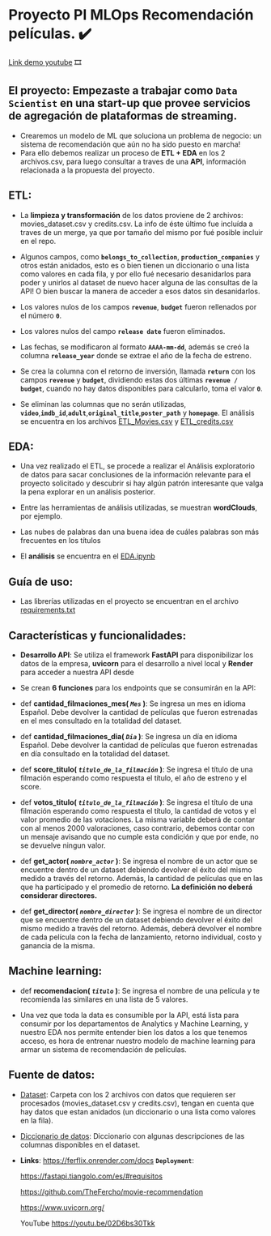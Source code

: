

# **Proyecto PI MLOps Recomendación películas.** :heavy_check_mark:

[Link demo youtube](https://youtu.be/02D6bs30Tkk) 🎞️


## **El proyecto:** Empezaste a trabajar como **`Data Scientist`** en una start-up que provee servicios de agregación de plataformas de streaming.
- Crearemos un modelo de ML que soluciona un problema de negocio: un sistema de recomendación que aún no ha sido puesto en marcha! 
- Para ello debemos realizar un proceso de **ETL + EDA** en los 2 archivos.csv, para luego consultar a traves de una **API**, información relacionada a la propuesta del proyecto.


## **ETL**:

- La **limpieza y transformación** de los datos proviene de 2 archivos: movies_dataset.csv y credits.csv. La info de éste último fue incluída a traves de un merge, ya que por tamaño del mismo por fué posible incluir en el repo.

- Algunos campos, como **`belongs_to_collection`**, **`production_companies`** y otros están anidados, esto es o bien tienen un diccionario o una lista como valores en cada fila, y por ello fué necesario desanidarlos para poder  y unirlos al dataset de nuevo hacer alguna de las consultas de la API! O bien buscar la manera de acceder a esos datos sin desanidarlos.

- Los valores nulos de los campos **`revenue`**, **`budget`** fueron rellenados por el número **`0`**.
    
- Los valores nulos del campo **`release date`** fueron eliminados.

- Las fechas, se modificaron al formato **`AAAA-mm-dd`**, además se creó la columna **`release_year`** donde se extrae el año de la fecha de estreno.

- Se crea la columna con el retorno de inversión, llamada **`return`** con los campos **`revenue`** y **`budget`**, dividiendo estas dos últimas **`revenue / budget`**, cuando no hay datos disponibles para calcularlo, toma el valor **`0`**.

- Se eliminan las columnas que no serán utilizadas, **`video`**,**`imdb_id`**,**`adult`**,**`original_title`**,**`poster_path`** y **`homepage`**.
El análisis se encuentra en los archivos [ETL_Movies.csv](https://github.com/TheFercho/movie-recommendation/blob/master/ipynb/ETL_Movies.ipynb) y [ETL_credits.csv](https://github.com/TheFercho/movie-recommendation/blob/master/ipynb/ETL_credits.ipynb)   

## **EDA**:

- Una vez realizado el ETL, se procede a realizar el Análisis exploratorio de datos para sacar conclusiones de la información relevante para el proyecto solicitado y descubrir si hay algún patrón interesante que valga la pena explorar en un análisis posterior. 
- Entre las herramientas de análisis utilizadas, se muestran **wordClouds**, por ejemplo.
- Las nubes de palabras dan una buena idea de cuáles palabras son más frecuentes en los títulos
     
- El **análisis** se encuentra en el [EDA.ipynb](https://github.com/TheFercho/movie-recommendation/blob/master/EDA.ipynb)



## **Guía de uso**:
- Las librerías utilizadas en el proyecto se encuentran en el archivo [requirements.txt](https://github.com/TheFercho/movie-recommendation/blob/master/requirements.txt)


## **Características y funcionalidades**: 

- **Desarrollo API**:   Se utiliza el framework **FastAPI** para disponibilizar los datos de la empresa, **uvicorn** para el desarrollo a nivel local y **Render** para acceder a nuestra API desde 

- Se crean **6 funciones** para los endpoints que se consumirán en la API:
  
- def **cantidad_filmaciones_mes( *`Mes`* )**:
    Se ingresa un mes en idioma Español. Debe devolver la cantidad de películas que fueron estrenadas en el mes consultado en la totalidad del dataset.

- def **cantidad_filmaciones_dia( *`Dia`* )**:
    Se ingresa un día en idioma Español. Debe devolver la cantidad de películas que fueron estrenadas en día consultado en la totalidad del dataset.


- def **score_titulo( *`titulo_de_la_filmación`* )**:
    Se ingresa el título de una filmación esperando como respuesta el título, el año de estreno y el score.
    

- def **votos_titulo( *`titulo_de_la_filmación`* )**:
    Se ingresa el título de una filmación esperando como respuesta el título, la cantidad de votos y el valor promedio de las votaciones. La misma variable deberá de contar con al menos 2000 valoraciones, caso contrario, debemos contar con un mensaje avisando que no cumple esta condición y que por ende, no se devuelve ningun valor.
    

- def **get_actor( *`nombre_actor`* )**:
    Se ingresa el nombre de un actor que se encuentre dentro de un dataset debiendo devolver el éxito del mismo medido a través del retorno. Además, la cantidad de películas que en las que ha participado y el promedio de retorno. **La definición no deberá considerar directores.**
    

- def **get_director( *`nombre_director`* )**:
    Se ingresa el nombre de un director que se encuentre dentro de un dataset debiendo devolver el éxito del mismo medido a través del retorno. Además, deberá devolver el nombre de cada película con la fecha de lanzamiento, retorno individual, costo y ganancia de la misma.

## **Machine learning**:

- def **recomendacion( *`titulo`* )**:
    Se ingresa el nombre de una película y te recomienda las similares en una lista de 5 valores.

- Una vez que toda la data es consumible por la API, está lista para consumir por los departamentos de Analytics y Machine Learning, y nuestro EDA 
nos permite entender bien los datos a los que tenemos acceso, es hora de entrenar nuestro modelo de machine learning para armar un sistema de 
recomendación de películas.

## **Fuente de datos**: 

- [Dataset](https://drive.google.com/drive/folders/1nvSjC2JWUH48o3pb8xlKofi8SNHuNWeu): Carpeta con los 2 archivos con datos que requieren ser procesados (movies_dataset.csv y credits.csv), tengan en cuenta que hay datos que estan anidados (un diccionario o una lista como valores en la fila).

- [Diccionario de datos](https://docs.google.com/spreadsheets/d/1QkHH5er-74Bpk122tJxy_0D49pJMIwKLurByOfmxzho/edit#gid=0): Diccionario con algunas descripciones de las columnas disponibles en el dataset.

- **Links**:
    https://ferflix.onrender.com/docs **`Deployment`**:

    https://fastapi.tiangolo.com/es/#requisitos 

    https://github.com/TheFercho/movie-recommendation 

    https://www.uvicorn.org/
  
    YouTube https://youtu.be/02D6bs30Tkk

       
 
